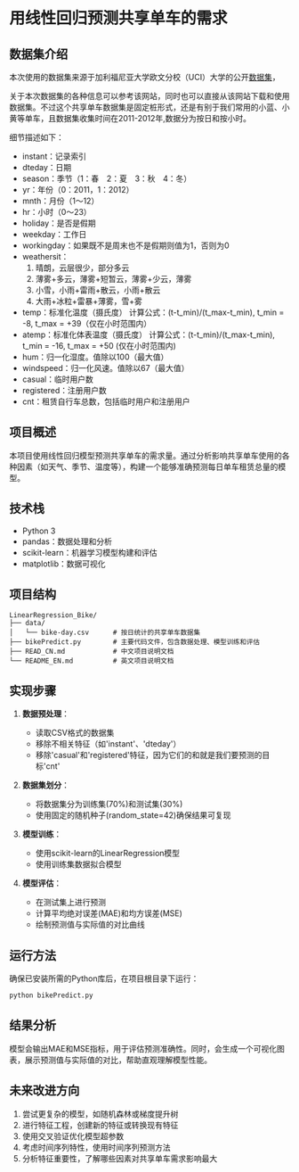 # 用线性回归预测共享单车的需求

## 数据集介绍

本次使用的数据集来源于加利福尼亚大学欧文分校（UCI）大学的公开[数据集](https://archive.ics.uci.edu/ml/datasets/Bike+Sharing+Dataset)，

关于本次数据集的各种信息可以参考该网站，同时也可以直接从该网站下载和使用数据集。不过这个共享单车数据集是固定桩形式，还是有别于我们常用的小蓝、小黄等单车，且数据集收集时间在2011-2012年,数据分为按日和按小时。

细节描述如下：

- instant：记录索引
- dteday：日期
- season：季节（1：春　2：夏　3：秋　4：冬）
- yr：年份（0：2011，1：2012）
- mnth：月份（1～12）
- hr：小时（0～23）
- holiday：是否是假期
- weekday：工作日
- workingday：如果既不是周末也不是假期则值为1，否则为0
- weathersit：
    1. 晴朗，云层很少，部分多云
    2. 薄雾+多云，薄雾+短暂云，薄雾+少云，薄雾
    3. 小雪，小雨+雷雨+散云，小雨+散云
    4. 大雨+冰粒+雷暴+薄雾，雪+雾
- temp：标准化温度（摄氏度）
    计算公式：(t-t_min)/(t_max-t_min), t_min = -8, t_max = +39（仅在小时范围内）
- atemp：标准化体表温度（摄氏度）
    计算公式：(t-t_min)/(t_max-t_min), t_min = -16, t_max = +50 (仅在小时范围内)
- hum：归一化湿度。值除以100（最大值）
- windspeed：归一化风速。值除以67（最大值）
- casual：临时用户数
- registered：注册用户数
- cnt：租赁自行车总数，包括临时用户和注册用户

## 项目概述

本项目使用线性回归模型预测共享单车的需求量。通过分析影响共享单车使用的各种因素（如天气、季节、温度等），构建一个能够准确预测每日单车租赁总量的模型。

## 技术栈

- Python 3
- pandas：数据处理和分析
- scikit-learn：机器学习模型构建和评估
- matplotlib：数据可视化

## 项目结构

```
LinearRegression_Bike/
├── data/
│   └── bike-day.csv      # 按日统计的共享单车数据集
├── bikePredict.py        # 主要代码文件，包含数据处理、模型训练和评估
├── READ_CN.md            # 中文项目说明文档
└── README_EN.md          # 英文项目说明文档
```

## 实现步骤

1. **数据预处理**：
   - 读取CSV格式的数据集
   - 移除不相关特征（如'instant'、'dteday'）
   - 移除'casual'和'registered'特征，因为它们的和就是我们要预测的目标'cnt'

2. **数据集划分**：
   - 将数据集分为训练集(70%)和测试集(30%)
   - 使用固定的随机种子(random_state=42)确保结果可复现

3. **模型训练**：
   - 使用scikit-learn的LinearRegression模型
   - 使用训练集数据拟合模型

4. **模型评估**：
   - 在测试集上进行预测
   - 计算平均绝对误差(MAE)和均方误差(MSE)
   - 绘制预测值与实际值的对比曲线

## 运行方法

确保已安装所需的Python库后，在项目根目录下运行：

```bash
python bikePredict.py
```

## 结果分析

模型会输出MAE和MSE指标，用于评估预测准确性。同时，会生成一个可视化图表，展示预测值与实际值的对比，帮助直观理解模型性能。

## 未来改进方向

1. 尝试更复杂的模型，如随机森林或梯度提升树
2. 进行特征工程，创建新的特征或转换现有特征
3. 使用交叉验证优化模型超参数
4. 考虑时间序列特性，使用时间序列预测方法
5. 分析特征重要性，了解哪些因素对共享单车需求影响最大